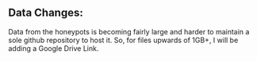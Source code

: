 ## Data Changes:

Data from the honeypots is becoming fairly large and harder to maintain a sole github repository to host it. So, for files upwards of 1GB+,
I will be adding a Google Drive Link. 
